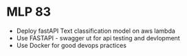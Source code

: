 # MLP 83
- Deploy fastAPI Text classification model on aws lambda
- Use FASTAPI - swagger ut for api testing and devlopment
- Use Docker for good devops practices
